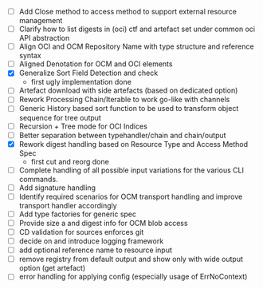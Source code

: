 
- [ ] Add Close method to access method to support external resource management
- [ ] Clarify how to list digests in (oci) ctf and artefact set under common oci API abstraction
- [ ] Align OCI and OCM Repository Name with type structure and reference syntax
- [ ] Aligned Denotation for OCM and OCI elements
- [X] Generalize Sort Field Detection and check
  - first ugly implementation done
- [ ] Artefact download with side artefacts (based on dedicated option)
- [ ] Rework Processing Chain/Iterable to work go-like with channels
- [ ] Generic History based sort function to be used to transform object sequence for tree output
- [ ] Recursion + Tree mode for OCI Indices
- [ ] Better separation between typehandler/chain and chain/output
- [X] Rework digest handling based on Resource Type and Access Method Spec
  - first cut and reorg done
- [ ] Complete handling of all possible input variations for the various CLI commands.
- [ ] Add signature handling
- [ ] Identify required scenarios for OCM transport handling and improve transport handler accordingly
- [ ] Add type factories for generic spec
- [ ] Provide size a and digest info for OCM blob access
- [ ] CD validation for sources enforces git
- [ ] decide on and introduce logging framework
- [ ] add optional reference name to resource input
- [ ] remove registry from default output and show only with wide output option (get artefact)
- [ ] error handling for applying config (especially usage of ErrNoContext)
